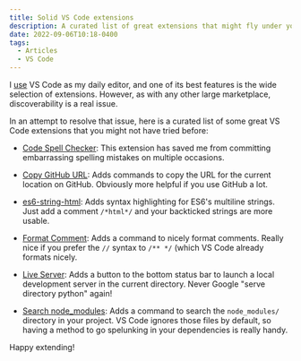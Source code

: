 ```yaml
---
title: Solid VS Code extensions
description: A curated list of great extensions that might fly under your radar
date: 2022-09-06T10:18-0400
tags:
  - Articles
  - VS Code
---
```


I [use](/uses) VS Code as my daily editor, and one of its best features is the
wide selection of extensions. However, as with any other large marketplace,
discoverability is a real issue.

In an attempt to resolve that issue, here is a curated list of some great VS
Code extensions that you might not have tried before:

- [Code Spell Checker](https://marketplace.visualstudio.com/items?itemName=streetsidesoftware.code-spell-checker):
  This extension has saved me from committing embarrassing spelling mistakes on
  multiple occasions.

- [Copy GitHub URL](https://marketplace.visualstudio.com/items?itemName=mattlott.copy-github-url):
  Adds commands to copy the URL for the current location on GitHub. Obviously
  more helpful if you use GitHub a lot.

- [es6-string-html](https://marketplace.visualstudio.com/items?itemName=Tobermory.es6-string-html):
  Adds syntax highlighting for ES6's multiline strings. Just add a comment
  `/*html*/` and your backticked strings are more usable.

- [Format Comment](https://marketplace.visualstudio.com/items?itemName=rodrigocfd.format-comment):
  Adds a command to nicely format comments. Really nice if you prefer the `//`
  syntax to `/** */` (which VS Code already formats nicely.

- [Live Server](https://marketplace.visualstudio.com/items?itemName=ritwickdey.LiveServer):
  Adds a button to the bottom status bar to launch a local development server in
  the current directory. Never Google "serve directory python" again!

- [Search node_modules](https://marketplace.visualstudio.com/items?itemName=jasonnutter.search-node-modules):
  Adds a command to search the `node_modules/` directory in your project. VS
  Code ignores those files by default, so having a method to go spelunking in
  your dependencies is really handy.

Happy extending!
